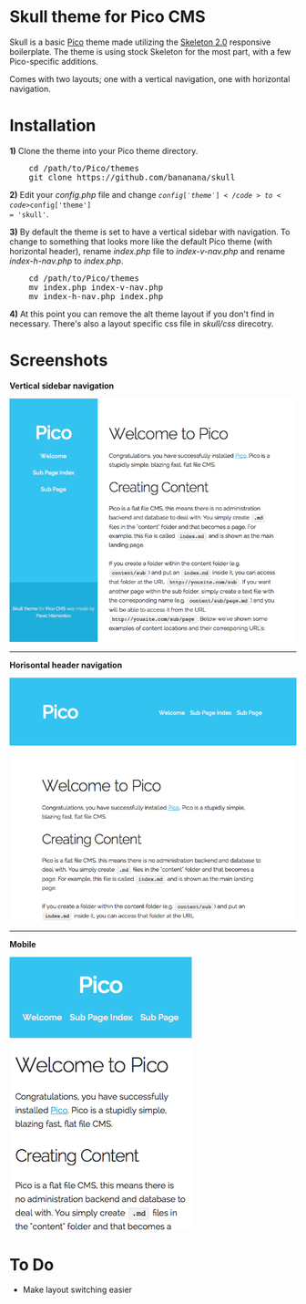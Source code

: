 # Skull theme for Pico CMS

Skull is a basic [Pico](http://picocms.org) theme made utilizing the [Skeleton 2.0](http://getskeleton.com) responsive boilerplate. The theme is using stock Skeleton for the most part, with a few Pico-specific additions. 

Comes with two layouts; one with a vertical navigation, one with horizontal navigation.

# Installation

**1)** Clone the theme into your Pico theme directory.

<pre>
    cd /path/to/Pico/themes
    git clone https://github.com/bananana/skull
</pre>

**2)** Edit your *config.php* file and change <code>$config['theme']</code> to <code>$config['theme'] = 'skull'</code>.

**3)** By default the theme is set to have a vertical sidebar with navigation. To change to something that looks more like the default Pico theme (with horizontal header), rename *index.php* file to *index-v-nav.php* and rename *index-h-nav.php* to *index.php*.

<pre>
    cd /path/to/Pico/themes
    mv index.php index-v-nav.php
    mv index-h-nav.php index.php
</pre>

**4)** At this point you can remove the alt theme layout if you don't find in necessary. There's also a layout specific css file in *skull/css* direcotry.  

# Screenshots

**Vertical sidebar navigation**

![Screenshot 1](images/screenshot-1.png "Screenshot 1")

- - -

**Horisontal header navigation**
 
![Screenshot 2](images/screenshot-2.png "Screenshot 2")

- - -

**Mobile**

![Screenshot 0](images/screenshot-0.png "Screenshot 0") 

# To Do

- Make layout switching easier
